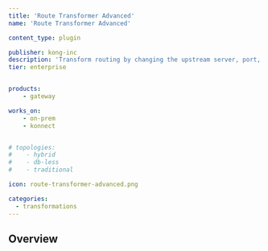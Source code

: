 ```yaml
---
title: 'Route Transformer Advanced'
name: 'Route Transformer Advanced'

content_type: plugin

publisher: kong-inc
description: 'Transform routing by changing the upstream server, port, or path'
tier: enterprise


products:
    - gateway

works_on:
    - on-prem
    - konnect


# topologies:
#    - hybrid
#    - db-less
#    - traditional

icon: route-transformer-advanced.png

categories:
  - transformations
---
```


## Overview
